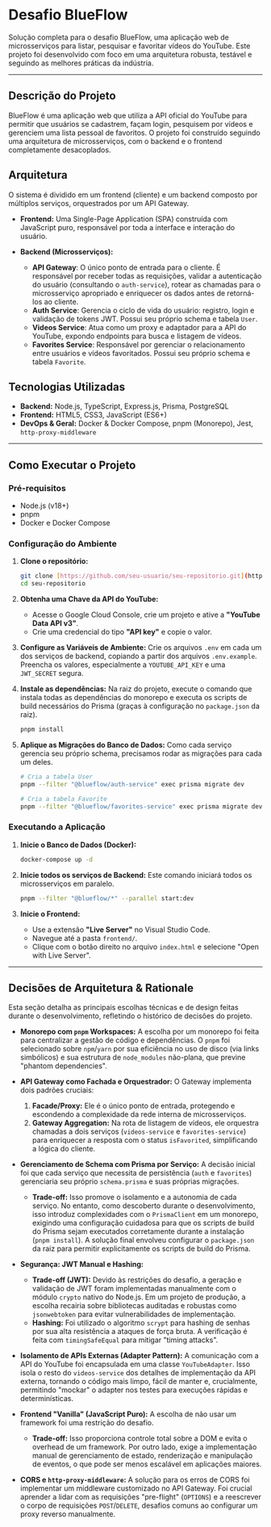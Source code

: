# Desafio BlueFlow

Solução completa para o desafio BlueFlow, uma aplicação web de microsserviços para listar, pesquisar e favoritar vídeos do YouTube. Este projeto foi desenvolvido com foco em uma arquitetura robusta, testável e seguindo as melhores práticas da indústria.

---

## Descrição do Projeto

BlueFlow é uma aplicação web que utiliza a API oficial do YouTube para permitir que usuários se cadastrem, façam login, pesquisem por vídeos e gerenciem uma lista pessoal de favoritos. O projeto foi construído seguindo uma arquitetura de microsserviços, com o backend e o frontend completamente desacoplados.

## Arquitetura

O sistema é dividido em um frontend (cliente) e um backend composto por múltiplos serviços, orquestrados por um API Gateway.

- **Frontend:** Uma Single-Page Application (SPA) construída com JavaScript puro, responsável por toda a interface e interação do usuário.

- **Backend (Microsserviços):**
  - **API Gateway**: O único ponto de entrada para o cliente. É responsável por receber todas as requisições, validar a autenticação do usuário (consultando o `auth-service`), rotear as chamadas para o microsserviço apropriado e enriquecer os dados antes de retorná-los ao cliente.
  - **Auth Service**: Gerencia o ciclo de vida do usuário: registro, login e validação de tokens JWT. Possui seu próprio schema e tabela `User`.
  - **Videos Service**: Atua como um proxy e adaptador para a API do YouTube, expondo endpoints para busca e listagem de vídeos.
  - **Favorites Service**: Responsável por gerenciar o relacionamento entre usuários e vídeos favoritados. Possui seu próprio schema e tabela `Favorite`.

## Tecnologias Utilizadas

- **Backend:** Node.js, TypeScript, Express.js, Prisma, PostgreSQL
- **Frontend:** HTML5, CSS3, JavaScript (ES6+)
- **DevOps & Geral:** Docker & Docker Compose, pnpm (Monorepo), Jest, `http-proxy-middleware`

---

## Como Executar o Projeto

### Pré-requisitos

- Node.js (v18+)
- pnpm
- Docker e Docker Compose

### Configuração do Ambiente

1.  **Clone o repositório:**

    ```bash
    git clone [https://github.com/seu-usuario/seu-repositorio.git](https://github.com/seu-usuario/seu-repositorio.git)
    cd seu-repositorio
    ```

2.  **Obtenha uma Chave da API do YouTube:**

    - Acesse o Google Cloud Console, crie um projeto e ative a **"YouTube Data API v3"**.
    - Crie uma credencial do tipo **"API key"** e copie o valor.

3.  **Configure as Variáveis de Ambiente:**
    Crie os arquivos `.env` em cada um dos serviços de backend, copiando a partir dos arquivos `.env.example`. Preencha os valores, especialmente a `YOUTUBE_API_KEY` e uma `JWT_SECRET` segura.

4.  **Instale as dependências:**
    Na raiz do projeto, execute o comando que instala todas as dependências do monorepo e executa os scripts de build necessários do Prisma (graças à configuração no `package.json` da raiz).

    ```bash
    pnpm install
    ```

5.  **Aplique as Migrações do Banco de Dados:**
    Como cada serviço gerencia seu próprio schema, precisamos rodar as migrações para cada um deles.

    ```bash
    # Cria a tabela User
    pnpm --filter "@blueflow/auth-service" exec prisma migrate dev

    # Cria a tabela Favorite
    pnpm --filter "@blueflow/favorites-service" exec prisma migrate dev
    ```

### Executando a Aplicação

1.  **Inicie o Banco de Dados (Docker):**

    ```bash
    docker-compose up -d
    ```

2.  **Inicie todos os serviços de Backend:**
    Este comando iniciará todos os microsserviços em paralelo.

    ```bash
    pnpm --filter "@blueflow/*" --parallel start:dev
    ```

3.  **Inicie o Frontend:**
    - Use a extensão **"Live Server"** no Visual Studio Code.
    - Navegue até a pasta `frontend/`.
    - Clique com o botão direito no arquivo `index.html` e selecione "Open with Live Server".

---

## Decisões de Arquitetura & Rationale

Esta seção detalha as principais escolhas técnicas e de design feitas durante o desenvolvimento, refletindo o histórico de decisões do projeto.

- **Monorepo com `pnpm` Workspaces:** A escolha por um monorepo foi feita para centralizar a gestão de código e dependências. O `pnpm` foi selecionado sobre `npm`/`yarn` por sua eficiência no uso de disco (via links simbólicos) e sua estrutura de `node_modules` não-plana, que previne "phantom dependencies".

- **API Gateway como Fachada e Orquestrador:** O Gateway implementa dois padrões cruciais:

  1.  **Facade/Proxy:** Ele é o único ponto de entrada, protegendo e escondendo a complexidade da rede interna de microsserviços.
  2.  **Gateway Aggregation:** Na rota de listagem de vídeos, ele orquestra chamadas a dois serviços (`videos-service` e `favorites-service`) para enriquecer a resposta com o status `isFavorited`, simplificando a lógica do cliente.

- **Gerenciamento de Schema com Prisma por Serviço:** A decisão inicial foi que cada serviço que necessita de persistência (`auth` e `favorites`) gerenciaria seu próprio `schema.prisma` e suas próprias migrações.

  - **Trade-off:** Isso promove o isolamento e a autonomia de cada serviço. No entanto, como descoberto durante o desenvolvimento, isso introduz complexidades com o `PrismaClient` em um monorepo, exigindo uma configuração cuidadosa para que os scripts de build do Prisma sejam executados corretamente durante a instalação (`pnpm install`). A solução final envolveu configurar o `package.json` da raiz para permitir explicitamente os scripts de build do Prisma.

- **Segurança: JWT Manual e Hashing:**

  - **Trade-off (JWT):** Devido às restrições do desafio, a geração e validação de JWT foram implementadas manualmente com o módulo `crypto` nativo do Node.js. Em um projeto de produção, a escolha recairia sobre bibliotecas auditadas e robustas como `jsonwebtoken` para evitar vulnerabilidades de implementação.
  - **Hashing:** Foi utilizado o algoritmo `scrypt` para hashing de senhas por sua alta resistência a ataques de força bruta. A verificação é feita com `timingSafeEqual` para mitigar "timing attacks".

- **Isolamento de APIs Externas (Adapter Pattern):** A comunicação com a API do YouTube foi encapsulada em uma classe `YouTubeAdapter`. Isso isola o resto do `videos-service` dos detalhes de implementação da API externa, tornando o código mais limpo, fácil de manter e, crucialmente, permitindo "mockar" o adapter nos testes para execuções rápidas e determinísticas.

- **Frontend "Vanilla" (JavaScript Puro):** A escolha de não usar um framework foi uma restrição do desafio.

  - **Trade-off:** Isso proporciona controle total sobre a DOM e evita o overhead de um framework. Por outro lado, exige a implementação manual de gerenciamento de estado, renderização e manipulação de eventos, o que pode ser menos escalável em aplicações maiores.

- **CORS e `http-proxy-middleware`:** A solução para os erros de CORS foi implementar um middleware customizado no API Gateway. Foi crucial aprender a lidar com as requisições "pre-flight" (`OPTIONS`) e a reescrever o corpo de requisições `POST`/`DELETE`, desafios comuns ao configurar um proxy reverso manualmente.
